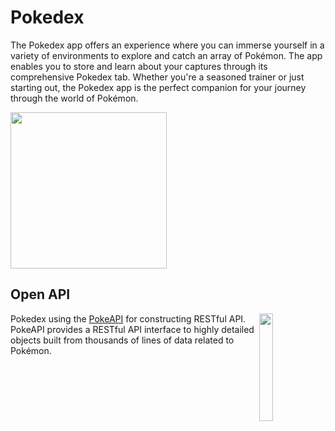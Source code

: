 # Pokedex

The Pokedex app offers an experience where you can immerse yourself in a variety of environments to explore and catch an array of Pokémon. The app enables you to store and learn about your captures through its comprehensive Pokedex tab. Whether you're a seasoned trainer or just starting out, the Pokedex app is the perfect companion for your journey through the world of Pokémon.

<div>
<img src="/demonstration/play.gif" width="250"/>
</div>

## Open API

<img src="https://user-images.githubusercontent.com/24237865/83422649-d1b1d980-a464-11ea-8c91-a24fdf89cd6b.png" align="right" width="21%"/>

Pokedex using the [PokeAPI](https://pokeapi.co/) for constructing RESTful API.<br>
PokeAPI provides a RESTful API interface to highly detailed objects built from thousands of lines of data related to Pokémon.
